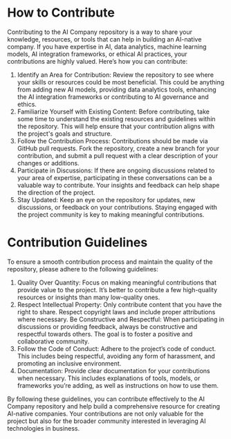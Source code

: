 # How to Contribute
Contributing to the AI Company repository is a way to share your knowledge, resources, or tools that can help in building an AI-native company. If you have expertise in AI, data analytics, machine learning models, AI integration frameworks, or ethical AI practices, your contributions are highly valued. Here’s how you can contribute:

1. Identify an Area for Contribution:
    Review the repository to see where your skills or resources could be most beneficial. This could be anything from adding new AI models, providing data analytics tools, enhancing 
    the AI integration frameworks or contributing to AI governance and ethics.
2. Familiarize Yourself with Existing Content: 
    Before contributing, take some time to understand the existing resources and guidelines within the repository. This will help ensure that your contribution aligns with the 
    project's goals and structure.
3. Follow the Contribution Process:
   Contributions should be made via GitHub pull requests. Fork the repository, create a new branch for your contribution, and submit a pull request with a clear description of your 
   changes or additions.
4. Participate in Discussions: 
   If there are ongoing discussions related to your area of expertise, participating in these conversations can be a valuable way to contribute. Your insights and feedback can help 
    shape the direction of the project.
5. Stay Updated: 
   Keep an eye on the repository for updates, new discussions, or feedback on your contributions. Staying engaged with the project community is key to making meaningful contributions.

# Contribution Guidelines
To ensure a smooth contribution process and maintain the quality of the repository, please adhere to the following guidelines:
1. Quality Over Quantity: 
    Focus on making meaningful contributions that provide value to the project. It’s better to contribute a few high-quality resources or insights than many low-quality ones.
2. Respect Intellectual Property: Only contribute content that you have the right to share. Respect copyright laws and include proper attributions where necessary.
   Be Constructive and Respectful: When participating in discussions or providing feedback, always be constructive and respectful towards others. The goal is to foster a positive and 
   collaborative community.
3. Follow the Code of Conduct:
    Adhere to the project’s code of conduct. This includes being respectful, avoiding any form of harassment, and promoting an inclusive environment.
4. Documentation: 
    Provide clear documentation for your contributions when necessary. This includes explanations of tools, models, or frameworks you’re adding, as well as instructions on how to use 
    them.

By following these guidelines, you can contribute effectively to the AI Company repository and help build a comprehensive resource for creating AI-native companies. Your contributions are not only valuable for the project but also for the broader community interested in leveraging AI technologies in business.
